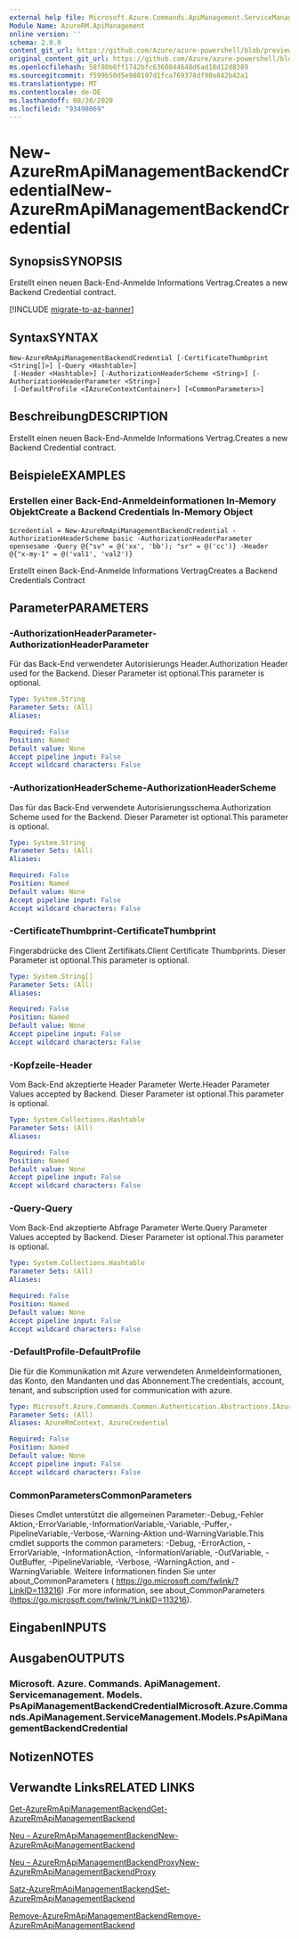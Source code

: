 ```yaml
---
external help file: Microsoft.Azure.Commands.ApiManagement.ServiceManagement.dll-Help.xml
Module Name: AzureRM.ApiManagement
online version: ''
schema: 2.0.0
content_git_url: https://github.com/Azure/azure-powershell/blob/preview/src/ResourceManager/ApiManagement/Commands.ApiManagement/help/New-AzureRmApiManagementBackendCredential.md
original_content_git_url: https://github.com/Azure/azure-powershell/blob/preview/src/ResourceManager/ApiManagement/Commands.ApiManagement/help/New-AzureRmApiManagementBackendCredential.md
ms.openlocfilehash: 58f80b6ff1742bfc6360844648d6ad18d12d8389
ms.sourcegitcommit: f599b50d5e980197d1fca769378df90a842b42a1
ms.translationtype: MT
ms.contentlocale: de-DE
ms.lasthandoff: 08/20/2020
ms.locfileid: "93498069"
---
```

# <span data-ttu-id="da014-101">New-AzureRmApiManagementBackendCredential</span><span class="sxs-lookup"><span data-stu-id="da014-101">New-AzureRmApiManagementBackendCredential</span></span>

## <span data-ttu-id="da014-102">Synopsis</span><span class="sxs-lookup"><span data-stu-id="da014-102">SYNOPSIS</span></span>
<span data-ttu-id="da014-103">Erstellt einen neuen Back-End-Anmelde Informations Vertrag.</span><span class="sxs-lookup"><span data-stu-id="da014-103">Creates a new Backend Credential contract.</span></span>

[!INCLUDE [migrate-to-az-banner](../../includes/migrate-to-az-banner.md)]

## <span data-ttu-id="da014-104">Syntax</span><span class="sxs-lookup"><span data-stu-id="da014-104">SYNTAX</span></span>

```
New-AzureRmApiManagementBackendCredential [-CertificateThumbprint <String[]>] [-Query <Hashtable>]
 [-Header <Hashtable>] [-AuthorizationHeaderScheme <String>] [-AuthorizationHeaderParameter <String>]
 [-DefaultProfile <IAzureContextContainer>] [<CommonParameters>]
```

## <span data-ttu-id="da014-105">Beschreibung</span><span class="sxs-lookup"><span data-stu-id="da014-105">DESCRIPTION</span></span>
<span data-ttu-id="da014-106">Erstellt einen neuen Back-End-Anmelde Informations Vertrag.</span><span class="sxs-lookup"><span data-stu-id="da014-106">Creates a new Backend Credential contract.</span></span>

## <span data-ttu-id="da014-107">Beispiele</span><span class="sxs-lookup"><span data-stu-id="da014-107">EXAMPLES</span></span>

### <span data-ttu-id="da014-108">Erstellen einer Back-End-Anmeldeinformationen In-Memory Objekt</span><span class="sxs-lookup"><span data-stu-id="da014-108">Create a Backend Credentials In-Memory Object</span></span>
```
$credential = New-AzureRmApiManagementBackendCredential -AuthorizationHeaderScheme basic -AuthorizationHeaderParameter opensesame -Query @{"sv" = @('xx', 'bb'); "sr" = @('cc')} -Header @{"x-my-1" = @('val1', 'val2')}
```

<span data-ttu-id="da014-109">Erstellt einen Back-End-Anmelde Informations Vertrag</span><span class="sxs-lookup"><span data-stu-id="da014-109">Creates a Backend Credentials Contract</span></span>

## <span data-ttu-id="da014-110">Parameter</span><span class="sxs-lookup"><span data-stu-id="da014-110">PARAMETERS</span></span>

### <span data-ttu-id="da014-111">-AuthorizationHeaderParameter</span><span class="sxs-lookup"><span data-stu-id="da014-111">-AuthorizationHeaderParameter</span></span>
<span data-ttu-id="da014-112">Für das Back-End verwendeter Autorisierungs Header.</span><span class="sxs-lookup"><span data-stu-id="da014-112">Authorization Header used for the Backend.</span></span>
<span data-ttu-id="da014-113">Dieser Parameter ist optional.</span><span class="sxs-lookup"><span data-stu-id="da014-113">This parameter is optional.</span></span>

```yaml
Type: System.String
Parameter Sets: (All)
Aliases: 

Required: False
Position: Named
Default value: None
Accept pipeline input: False
Accept wildcard characters: False
```

### <span data-ttu-id="da014-114">-AuthorizationHeaderScheme</span><span class="sxs-lookup"><span data-stu-id="da014-114">-AuthorizationHeaderScheme</span></span>
<span data-ttu-id="da014-115">Das für das Back-End verwendete Autorisierungsschema.</span><span class="sxs-lookup"><span data-stu-id="da014-115">Authorization Scheme used for the Backend.</span></span>
<span data-ttu-id="da014-116">Dieser Parameter ist optional.</span><span class="sxs-lookup"><span data-stu-id="da014-116">This parameter is optional.</span></span>

```yaml
Type: System.String
Parameter Sets: (All)
Aliases: 

Required: False
Position: Named
Default value: None
Accept pipeline input: False
Accept wildcard characters: False
```

### <span data-ttu-id="da014-117">-CertificateThumbprint</span><span class="sxs-lookup"><span data-stu-id="da014-117">-CertificateThumbprint</span></span>
<span data-ttu-id="da014-118">Fingerabdrücke des Client Zertifikats.</span><span class="sxs-lookup"><span data-stu-id="da014-118">Client Certificate Thumbprints.</span></span>
<span data-ttu-id="da014-119">Dieser Parameter ist optional.</span><span class="sxs-lookup"><span data-stu-id="da014-119">This parameter is optional.</span></span>

```yaml
Type: System.String[]
Parameter Sets: (All)
Aliases: 

Required: False
Position: Named
Default value: None
Accept pipeline input: False
Accept wildcard characters: False
```

### <span data-ttu-id="da014-120">-Kopfzeile</span><span class="sxs-lookup"><span data-stu-id="da014-120">-Header</span></span>
<span data-ttu-id="da014-121">Vom Back-End akzeptierte Header Parameter Werte.</span><span class="sxs-lookup"><span data-stu-id="da014-121">Header Parameter Values accepted by Backend.</span></span>
<span data-ttu-id="da014-122">Dieser Parameter ist optional.</span><span class="sxs-lookup"><span data-stu-id="da014-122">This parameter is optional.</span></span>

```yaml
Type: System.Collections.Hashtable
Parameter Sets: (All)
Aliases: 

Required: False
Position: Named
Default value: None
Accept pipeline input: False
Accept wildcard characters: False
```

### <span data-ttu-id="da014-123">-Query</span><span class="sxs-lookup"><span data-stu-id="da014-123">-Query</span></span>
<span data-ttu-id="da014-124">Vom Back-End akzeptierte Abfrage Parameter Werte.</span><span class="sxs-lookup"><span data-stu-id="da014-124">Query Parameter Values accepted by Backend.</span></span>
<span data-ttu-id="da014-125">Dieser Parameter ist optional.</span><span class="sxs-lookup"><span data-stu-id="da014-125">This parameter is optional.</span></span>

```yaml
Type: System.Collections.Hashtable
Parameter Sets: (All)
Aliases: 

Required: False
Position: Named
Default value: None
Accept pipeline input: False
Accept wildcard characters: False
```

### <span data-ttu-id="da014-126">-DefaultProfile</span><span class="sxs-lookup"><span data-stu-id="da014-126">-DefaultProfile</span></span>
<span data-ttu-id="da014-127">Die für die Kommunikation mit Azure verwendeten Anmeldeinformationen, das Konto, den Mandanten und das Abonnement.</span><span class="sxs-lookup"><span data-stu-id="da014-127">The credentials, account, tenant, and subscription used for communication with azure.</span></span>

```yaml
Type: Microsoft.Azure.Commands.Common.Authentication.Abstractions.IAzureContextContainer
Parameter Sets: (All)
Aliases: AzureRmContext, AzureCredential

Required: False
Position: Named
Default value: None
Accept pipeline input: False
Accept wildcard characters: False
```

### <span data-ttu-id="da014-128">CommonParameters</span><span class="sxs-lookup"><span data-stu-id="da014-128">CommonParameters</span></span>
<span data-ttu-id="da014-129">Dieses Cmdlet unterstützt die allgemeinen Parameter:-Debug,-Fehler Aktion,-ErrorVariable,-InformationVariable,-Variable,-Puffer,-PipelineVariable,-Verbose,-Warning-Aktion und-WarningVariable.</span><span class="sxs-lookup"><span data-stu-id="da014-129">This cmdlet supports the common parameters: -Debug, -ErrorAction, -ErrorVariable, -InformationAction, -InformationVariable, -OutVariable, -OutBuffer, -PipelineVariable, -Verbose, -WarningAction, and -WarningVariable.</span></span> <span data-ttu-id="da014-130">Weitere Informationen finden Sie unter about_CommonParameters ( https://go.microsoft.com/fwlink/?LinkID=113216) .</span><span class="sxs-lookup"><span data-stu-id="da014-130">For more information, see about_CommonParameters (https://go.microsoft.com/fwlink/?LinkID=113216).</span></span>

## <span data-ttu-id="da014-131">Eingaben</span><span class="sxs-lookup"><span data-stu-id="da014-131">INPUTS</span></span>

## <span data-ttu-id="da014-132">Ausgaben</span><span class="sxs-lookup"><span data-stu-id="da014-132">OUTPUTS</span></span>

### <span data-ttu-id="da014-133">Microsoft. Azure. Commands. ApiManagement. Servicemanagement. Models. PsApiManagementBackendCredential</span><span class="sxs-lookup"><span data-stu-id="da014-133">Microsoft.Azure.Commands.ApiManagement.ServiceManagement.Models.PsApiManagementBackendCredential</span></span>

## <span data-ttu-id="da014-134">Notizen</span><span class="sxs-lookup"><span data-stu-id="da014-134">NOTES</span></span>

## <span data-ttu-id="da014-135">Verwandte Links</span><span class="sxs-lookup"><span data-stu-id="da014-135">RELATED LINKS</span></span>

[<span data-ttu-id="da014-136">Get-AzureRmApiManagementBackend</span><span class="sxs-lookup"><span data-stu-id="da014-136">Get-AzureRmApiManagementBackend</span></span>](./Get-AzureRmApiManagementBackend)

[<span data-ttu-id="da014-137">Neu – AzureRmApiManagementBackend</span><span class="sxs-lookup"><span data-stu-id="da014-137">New-AzureRmApiManagementBackend</span></span>](./New-AzureRmApiManagementBackend.md)

[<span data-ttu-id="da014-138">Neu – AzureRmApiManagementBackendProxy</span><span class="sxs-lookup"><span data-stu-id="da014-138">New-AzureRmApiManagementBackendProxy</span></span>](./New-AzureRmApiManagementBackendProxy.md)

[<span data-ttu-id="da014-139">Satz-AzureRmApiManagementBackend</span><span class="sxs-lookup"><span data-stu-id="da014-139">Set-AzureRmApiManagementBackend</span></span>](./Set-AzureRmApiManagementBackend.md)

[<span data-ttu-id="da014-140">Remove-AzureRmApiManagementBackend</span><span class="sxs-lookup"><span data-stu-id="da014-140">Remove-AzureRmApiManagementBackend</span></span>](./Remove-AzureRmApiManagementBackend.md)
